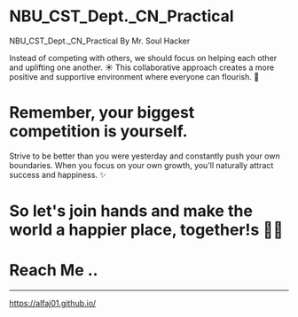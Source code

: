 # NBU_CST_Dept._CN_Practical
NBU_CST_Dept._CN_Practical By Mr. Soul Hacker

Instead of competing with others, we should focus on helping each other and uplifting one another. 
☀️ This collaborative approach creates a more positive and supportive environment where everyone can flourish. 🤝

# Remember, your biggest competition is yourself. 
Strive to be better than you were yesterday and constantly push your own boundaries. 
When you focus on your own growth, you'll naturally attract success and happiness. ✨

# So let's join hands and make the world a happier place, together!s 🫵🏻 
# Reach Me ..
 _____________________________
  https://alfaj01.github.io/

